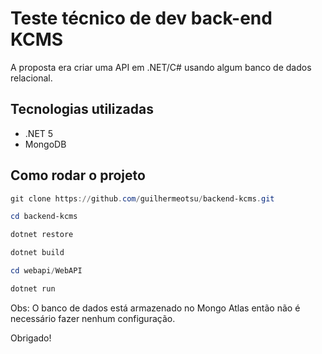 # Teste técnico de dev back-end KCMS

A proposta era criar uma API em .NET/C# usando algum banco de dados relacional.


## Tecnologias utilizadas

  * .NET 5
  * MongoDB
 
 
## Como rodar o projeto

```powershell
git clone https://github.com/guilhermeotsu/backend-kcms.git

cd backend-kcms

dotnet restore

dotnet build

cd webapi/WebAPI

dotnet run
```

Obs: O banco de dados está armazenado no Mongo Atlas então não é necessário fazer nenhum configuração.


Obrigado!
